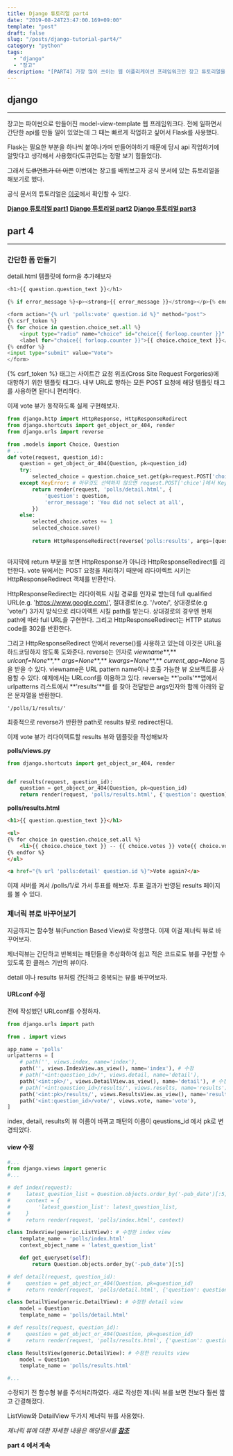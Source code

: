 ```yaml
---
title: Django 튜토리얼 part4 
date: "2019-08-24T23:47:00.169+09:00"
template: "post"
draft: false
slug: "/posts/django-tutorial-part4/"
category: "python"
tags:
  - "django"
  - "장고"
description: "[PART4] 가장 많이 쓰이는 웹 어플리케이션 프레임워크인 장고 튜토리얼을 해보자"
---
```



## django
---
장고는 파이썬으로 만들어진 model-view-template 웹 프레임워크다. 전에 일하면서 간단한 api를 만들 일이 있었는데 그 때는 빠르게 작업하고 싶어서 Flask를 사용했다.

Flask는 필요한 부분을 하나씩 붙여나가며 만들어야하기 때문에 당시 api 작업하기에 알맞다고 생각해서 사용했다(도큐먼트는 정말 보기 힘들었다).

그래서 ~~도큐먼트가 더 이쁜~~ 이번에는 장고를 배워보고자 공식 문서에 있는 튜토리얼을 해보기로 했다.

공식 문서의 튜토리얼은 [이곳](https://docs.djangoproject.com/ko/2.2/intro/tutorial01/)에서 확인할 수 있다.

[**Django 튜토리얼 part1**](https://saturnkim.dev/posts/django-tutorial-part1/)
[**Django 튜토리얼 part2**](https://saturnkim.dev/posts/django-tutorial-part2/)
[**Django 튜토리얼 part3**](https://saturnkim.dev/posts/django-tutorial-part3/)

## part 4
---

### 간단한 폼 만들기

detail.html 템플릿에 form을 추가해보자

```python
<h1>{{ question.question_text }}</h1>

{% if error_message %}<p><strong>{{ error_message }}</strong></p>{% endif %}

<form action="{% url 'polls:vote' question.id %}" method="post">
{% csrf_token %}
{% for choice in question.choice_set.all %}
    <input type="radio" name="choice" id="choice{{ forloop.counter }}" value="{{ choice.id }}">
    <label for="choice{{ forloop.counter }}">{{ choice.choice_text }}</label><br>
{% endfor %}
<input type="submit" value="Vote">
</form>
```

{% csrf_token %} 태그는 사이트간 요청 위조(Cross Site Request Forgeries)에 대항하기 위한 템플릿 태그다. 내부 URL로 향하는 모든 POST 요청에 해당 템플릿 태그를 사용하면 된다니 편리하다.



이제 vote 뷰가 동작하도록 실제 구현해보자.

```python
from django.http import HttpResponse, HttpResponseRedirect
from django.shortcuts import get_object_or_404, render
from django.urls import reverse

from .models import Choice, Question
# ...
def vote(request, question_id):
    question = get_object_or_404(Question, pk=question_id)
    try:
        selected_choice = question.choice_set.get(pk=request.POST['choice'])
    except KeyError: # 아무것도 선택하지 않으면 request.POST['chice']에서 KeyError가 일어난다.
        return render(request, 'polls/detail.html', {
            'question': question,
            'error_message': 'You did not select at all',
        })
    else:
        selected_choice.votes += 1
        selected_choice.save()
        
        return HttpResponseRedirect(reverse('polls:results', args=[question_id]))
        
```

마지막에 return 부분을 보면 HttpResponse가 아니라 HttpResponseRedirect를 리턴한다.
vote 뷰에서는 POST 요청을 처리하기 때문에 리다이렉트 시키는 HttpResponseRedirect 객체를 반환한다.

HttpResponseRedirect는 리다이렉트 시킬 경로를 인자로 받는데 full qualified URL(e.g. 'https://www.google.com/', 절대경로(e.g. '/vote/', 상대경로(e.g 'vote/') 3가지 방식으로 리다이렉트 시킬 path를 받는다. 상대경로의 경우엔 현재 path에 따라 full URL을 구현한다. 그리고 HttpResponseRedirect는 HTTP status code를 302를 반환한다.

그리고 HttpResponseRedirect 안에서 reverse()를 사용하고 있는데 이것은 URL을 하드코딩하지 않도록 도와준다.
reverse는 인자로 *viewname***,** *urlconf=None***,** *args=None***,** *kwargs=None***,** *current_app=None* 등을 받을 수 있다. viewname은 URL pattern name이나 호출 가능한 뷰 오브젝트를 사용할 수 있다.
예제에서는 URLconf를 이용하고 있다. reverse는 **'polls'**앱에서 urlpatterns 리스트에서 **'results'**를 를 찾아 전달받은 args인자와 함께 아래와 같은 문자열을 반환한다.

```
'/polls/1/results/'
```

최종적으로 reverse가 반환한 path로 results 뷰로 redirect된다.



이제 vote 뷰가 리다이텍트할 results 뷰와 템플릿을 작성해보자

**polls/views.py**

```python
from django.shortcuts import get_object_or_404, render


def results(request, question_id):
    question = get_object_or_404(Question, pk=question_id)
    return render(request, 'polls/results.html', {'question': question})
```



**polls/results.html**

```html
<h1>{{ question.question_text }}</h1>

<ul>
{% for choice in question.choice_set.all %}
    <li>{{ choice.choice_text }} -- {{ choice.votes }} vote{{ choice.votes|pluralize }}</li>
{% endfor %}
</ul>

<a href="{% url 'polls:detail' question.id %}">Vote again?</a>
```



이제 서버를 켜서 /polls/1/로 가서 투표를 해보자. 투표 결과가 반영된 results 페이지를 볼 수 있다.



### 제너릭 뷰로 바꾸어보기

지금까지는 함수형 뷰(Function Based View)로 작성했다. 이제 이걸 제너릭 뷰로 바꾸어보자.

제너릭뷰는 간단하고 반복되는 패턴들을 추상화하여 쉽고 적은 코드로도 뷰를 구현할 수 있도록 한 클래스 기반의 뷰이다.

detail 이나 results 뷰처럼 간단하고 중복되는 뷰를 바꾸어보자.



#### URLconf 수정

전에 작성했던 URLconf를 수정하자.

```python
from django.urls import path

from . import views

app_name = 'polls'
urlpatterns = [
    # path('', views.index, name='index'),
    path('', views.IndexView.as_view(), name='index'), # 수정
    # path('<int:question_id>/', views.detail, name='detail'),
    path('<int:pk>/', views.DetailView.as_view(), name='detail'), # 수정
    # path('<int:question_id>/results/', views.results, name='results'),
    path('<int:pk>/results/', views.ResultsView.as_view(), name='results'), # 수정
    path('<int:question_id>/vote/', views.vote, name='vote'),
]
```

index, detail, results의 뷰 이름이 바뀌고 패턴의 이름이 qeustions_id 에서 pk로 변경되었다.



#### view 수정

```python
#...
from django.views import generic
#...

# def index(request):
#     latest_question_list = Question.objects.order_by('-pub_date')[:5]
#     context = {
#         'latest_question_list': latest_question_list,
#     }
#     return render(request, 'polls/index.html', context)

class IndexView(generic.ListView): # 수정한 index view
    template_name = 'polls/index.html'
    context_object_name = 'latest_question_list'

    def get_queryset(self):
        return Question.objects.order_by('-pub_date')[:5]

# def detail(request, question_id):
#     question = get_object_or_404(Question, pk=question_id)
#     return render(request, 'polls/detail.html', {'question': question})

class DetailView(generic.DetailView): # 수정한 detail view
    model = Question
    template_name = 'polls/detail.html'

# def results(request, question_id):
#     question = get_object_or_404(Question, pk=question_id)
#     return render(request, 'polls/results.html', {'question': question})

class ResultsView(generic.DetailView): # 수정한 results view
    model = Question
    template_name = 'polls/results.html'

#...
```

수정되기 전 함수형 뷰를 주석처리하였다.
새로 작성한 제너릭 뷰를 보면 전보다 훨씬 짧고 간결해졌다.

ListView와 DetailView 두가지 제너릭 뷰를 사용했다.



*제너릭 뷰에 대한 자세한 내용은 해당문서를 [**참조**](https://docs.djangoproject.com/ko/2.2/topics/class-based-views/generic-display/)*



**part 4 에서 계속**